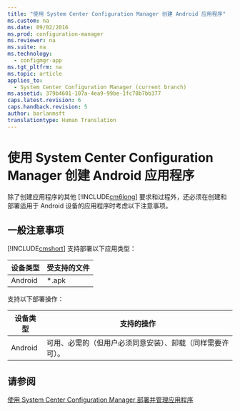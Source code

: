 ```yaml
---
title: "使用 System Center Configuration Manager 创建 Android 应用程序"
ms.custom: na
ms.date: 09/02/2016
ms.prod: configuration-manager
ms.reviewer: na
ms.suite: na
ms.technology: 
  - configmgr-app
ms.tgt_pltfrm: na
ms.topic: article
applies_to: 
  - System Center Configuration Manager (current branch)
ms.assetid: 379b4601-107a-4ea9-99be-1fc70b7bb377
caps.latest.revision: 6
caps.handback.revision: 5
author: barlanmsft
translationtype: Human Translation
---
```

# 使用 System Center Configuration Manager 创建 Android 应用程序
除了创建应用程序的其他 [!INCLUDE[cm6long](../LocTest/includes/cm6long_md.md)] 要求和过程外，还必须在创建和部署适用于 Android 设备的应用程序时考虑以下注意事项。  
  
## 一般注意事项  
 [!INCLUDE[cmshort](../LocTest/includes/cmshort_md.md)] 支持部署以下应用类型：  
  
|设备类型|受支持的文件|  
|----------|------------|  
|Android|\*.apk|  
  
 支持以下部署操作：  
  
|设备类型|支持的操作|  
|----------|-----------|  
|Android|可用、必需的（但用户必须同意安装）、卸载（同样需要许可）。|  
  
## 请参阅  
 [使用 System Center Configuration Manager 部署并管理应用程序](../LocTest/Deploy-and-manage-applications-with-System-Center-Configuration-Manager.md)